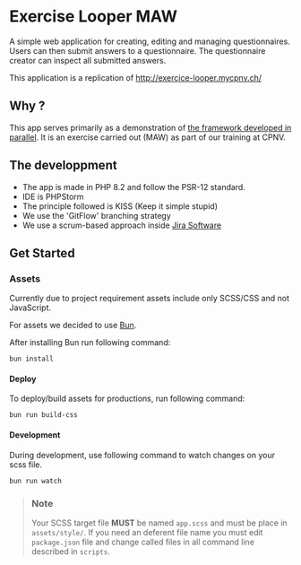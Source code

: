 # Exercise Looper MAW
A simple web application for creating, editing and managing questionnaires. Users can then submit answers to a questionnaire. The questionnaire creator can inspect all submitted answers.

This application is a replication of http://exercice-looper.mycpnv.ch/
## Why ? 
This app serves primarily as a demonstration of [the framework developed in parallel](https://github.com/CPNV-ES/oopers-maw-framework). It is an exercise carried out (MAW) as part of our training at CPNV.
## The developpment
- The app is made in PHP 8.2 and follow the PSR-12 standard.
- IDE is PHPStorm
- The principle followed is KISS (Keep it simple stupid)
- We use the 'GitFlow' branching strategy
- We use a scrum-based approach inside [Jira Software](https://ejcpnvprojects.atlassian.net/jira/software/projects/MAW1/boards/2/backlog)

## Get Started
### Assets
Currently due to project requirement assets include only SCSS/CSS and not JavaScript.

For assets we decided to use [Bun](https://bun.sh/).

After installing Bun run following command:
````shell
bun install
````
#### Deploy
To deploy/build assets for productions, run following command:
````shell
bun run build-css
````
#### Development
During development, use following command to watch changes on your scss file.
````shell
bun run watch
````
> ### Note
> Your SCSS target file **MUST** be named ```app.scss``` and must be place in ```assets/style/```.
> If you need an deferent file name you must edit ```package.json``` file and change called files in all command line described in ```scripts```. 